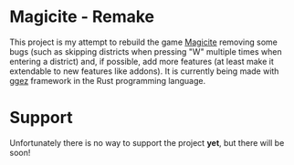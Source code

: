 # Magicite - Remake

This project is my attempt to rebuild the game [Magicite](https://store.steampowered.com/app/268750/Magicite/) removing some bugs (such as skipping districts when pressing "W" multiple times when entering a district) and, if possible, add more features (at least make it extendable to new features like addons). It is currently being made with [ggez](https://github.com/ggez/ggez) framework in the Rust programming language.

# Support

Unfortunately there is no way to support the project **yet**, but there will be soon!